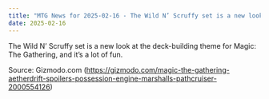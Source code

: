 ```yaml
---
title: "MTG News for 2025-02-16 - The Wild N’ Scruffy set is a new look at the deck-..."
date: 2025-02-16
---
```


The Wild N’ Scruffy set is a new look at the deck-building theme for Magic: The Gathering, and it’s a lot of fun.

Source: Gizmodo.com (https://gizmodo.com/magic-the-gathering-aetherdrift-spoilers-possession-engine-marshalls-pathcruiser-2000554126)
